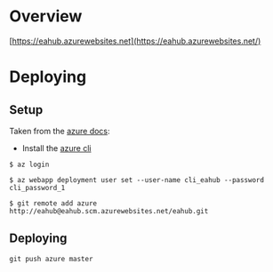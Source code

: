 # Overview
[https://eahub.azurewebsites.net](https://eahub.azurewebsites.net/)

# Deploying

## Setup
Taken from the [azure docs](https://docs.microsoft.com/en-us/azure/app-service/containers/quickstart-python):
- Install the [azure cli](https://docs.microsoft.com/en-us/cli/azure/install-azure-cli?view=azure-cli-latest)
```
$ az login

$ az webapp deployment user set --user-name cli_eahub --password cli_password_1

$ git remote add azure http://eahub@eahub.scm.azurewebsites.net/eahub.git
```

## Deploying
```
git push azure master
```